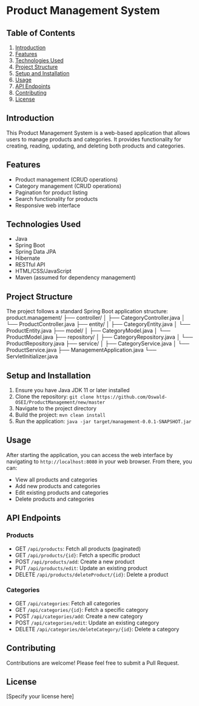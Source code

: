 # Product Management System

## Table of Contents
1. [Introduction](#introduction)
2. [Features](#features)
3. [Technologies Used](#technologies-used)
4. [Project Structure](#project-structure)
5. [Setup and Installation](#setup-and-installation)
6. [Usage](#usage)
7. [API Endpoints](#api-endpoints)
8. [Contributing](#contributing)
9. [License](#license)

## Introduction
This Product Management System is a web-based application that allows users to manage products and categories. It provides functionality for creating, reading, updating, and deleting both products and categories.

## Features
- Product management (CRUD operations)
- Category management (CRUD operations)
- Pagination for product listing
- Search functionality for products
- Responsive web interface

## Technologies Used
- Java 
- Spring Boot
- Spring Data JPA
- Hibernate
- RESTful API
- HTML/CSS/JavaScript
- Maven (assumed for dependency management)

## Project Structure
The project follows a standard Spring Boot application structure:
product.management/
├── controller/
│   ├── CategoryController.java
│   └── ProductController.java
├── entity/
│   ├── CategoryEntity.java
│   └── ProductEntity.java
├── model/
│   ├── CategoryModel.java
│   └── ProductModel.java
├── repository/
│   ├── CategoryRepository.java
│   └── ProductRepository.java
├── service/
│   ├── CategoryService.java
│   └── ProductService.java
├── ManagementApplication.java
└── ServletInitializer.java
## Setup and Installation
1. Ensure you have Java JDK 11 or later installed
2. Clone the repository: `git clone https://github.com/Oswald-OSEI/ProductManagement/new/master`
3. Navigate to the project directory
4. Build the project: `mvn clean install`
5. Run the application: `java -jar target/management-0.0.1-SNAPSHOT.jar`

## Usage
After starting the application, you can access the web interface by navigating to `http://localhost:8080` in your web browser. From there, you can:

- View all products and categories
- Add new products and categories
- Edit existing products and categories
- Delete products and categories

## API Endpoints

### Products
- GET `/api/products`: Fetch all products (paginated)
- GET `/api/products/{id}`: Fetch a specific product
- POST `/api/products/add`: Create a new product
- PUT `/api/products/edit`: Update an existing product
- DELETE `/api/products/deleteProduct/{id}`: Delete a product

### Categories
- GET `/api/categories`: Fetch all categories
- GET `/api/categories/{id}`: Fetch a specific category
- POST `/api/categories/add`: Create a new category
- POST `/api/categories/edit`: Update an existing category
- DELETE `/api/categories/deleteCategory/{id}`: Delete a category

## Contributing
Contributions are welcome! Please feel free to submit a Pull Request.

## License
[Specify your license here]

